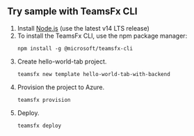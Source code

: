 ## Try sample with TeamsFx CLI

1. Install [Node.js](https://nodejs.org/en/download/) (use the latest v14 LTS release)
1. To install the TeamsFx CLI, use the npm package manager:
    ```
    npm install -g @microsoft/teamsfx-cli
    ```
1. Create hello-world-tab project.
    ```
    teamsfx new template hello-world-tab-with-backend
    ```
1. Provision the project to Azure.
    ```
    teamsfx provision
    ```
1. Deploy.
    ```
    teamsfx deploy
    ```